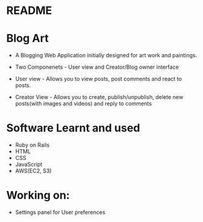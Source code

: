 # README

# Blog Art

* A Blogging Web Application initially designed for art work and paintings.

* Two Componenets - User view and Creator/Blog owner interface

* User view - Allows you to view posts, post comments and react to posts.

* Creator View - Allows you to create, publish/unpublish, delete new posts(with images and videos) and reply to comments


# Software Learnt and used

* Ruby on Rails
* HTML
* CSS
* JavaScript
* AWS(EC2, S3)

# Working on:

* Settings panel for User preferences

